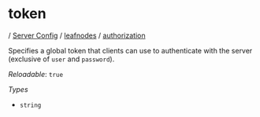 # token

/ [Server Config](/ref/config/index.md) / [leafnodes](/ref/config/leafnodes/index.md) / [authorization](/ref/config/leafnodes/authorization/index.md) 

Specifies a global token that clients can use to authenticate with
the server (exclusive of `user` and `password`).

*Reloadable*: `true`

*Types*

- `string`


